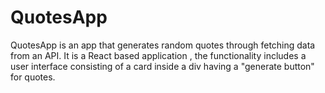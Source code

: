# QuotesApp
QuotesApp is an app that generates random quotes through fetching data from an API.
It is a React based application , the functionality includes a user interface consisting of a card inside a div having a "generate button" for quotes.
